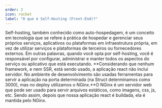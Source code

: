 ```yaml
---
order: 3
icon: rocket
label: "O que é Self-Hosting (Front-End)?"
---
```


<!-- Ultima atualização: 23/09/2023 -->
<!-- Autor(es): Artur Padovesi -->

Self-hosting, também conhecido como auto-hospedagem, é um conceito em tecnologia que se refere à prática de hospedar e gerenciar seus próprios serviços, aplicativos ou plataformas em infraestrutura própria, em vez de utilizar serviços e plataformas de terceiros ou fornecedores externos. Em outras palavras, quando você opta por self-hosting, você é responsável por configurar, administrar e manter todos os aspectos do serviço ou aplicativo que está executando. **Considerando que nenhum framework, e nem SSR, está sendo usado, a aplicação react não inclui servidor. No ambiente de desenvolvimento são usadas ferramentas para servir a aplicação na porta determinada (na Struct determinamos como 3000), mas no deploy utilizamos o NGinx.**O NGinx é um servidor web que pode ser usado para servir arquivos estáticos, como imagens, css, js, etc. Sendo assim, depois que nossa aplicação react é buildada, ela é mantida pelo NGinx.